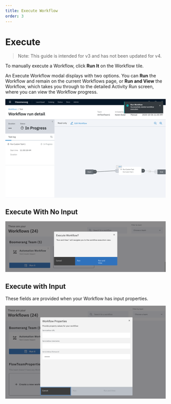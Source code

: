 ```yaml
---
title: Execute Workflow
order: 3
---
```


# Execute

> Note: This guide is intended for v3 and has not been updated for v4.

To manually execute a Workflow, click **Run It** on the Workflow tile.

An Execute Workflow modal displays with two options. You can **Run** the Workflow and remain on the current Workflows page, or **Run and View** the Workflow, which takes you through to the detailed Activity Run screen, where you can view the Workflow progress.

![Run and View](./assets/run-and-view.png)

## Execute With No Input

![Execute a Workflow](./assets/workflows-execute.png)

## Execute with Input

These fields are provided when your Workflow has input properties.

![Execute a Workflow with inputs](./assets/workflows-executewithinputs.png)
